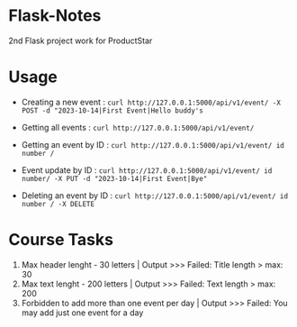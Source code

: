 # Flask-Notes
2nd Flask project work for ProductStar

# Usage

* Creating a new event :  ```curl http://127.0.0.1:5000/api/v1/event/ -X POST -d "2023-10-14|First Event|Hello buddy's```

* Getting all events : ```curl http://127.0.0.1:5000/api/v1/event/```

* Getting an event by ID : ```curl http://127.0.0.1:5000/api/v1/event/ id number /```

* Event update by ID : ```curl http://127.0.0.1:5000/api/v1/event/ id number/ -X PUT -d "2023-10-14|First Event|Bye"```

* Deleting an event by ID : ```curl http://127.0.0.1:5000/api/v1/event/ id number / -X DELETE```


# Course Tasks
1. Max header lenght - 30 letters   |   Output >>> Failed: Title length > max: 30
2. Max text lenght - 200 letters | Output >>> Failed: Text length > max: 200
3. Forbidden to add more than one event per day | Output >>> Failed: You may add just one event for a day
